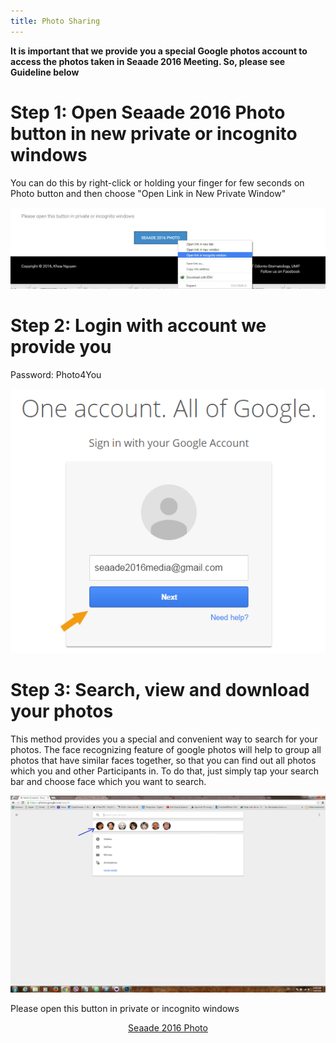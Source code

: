 ```yaml
---
title: Photo Sharing
---
```


**It is important that we provide you a special Google photos account to access the photos taken in Seaade 2016 Meeting. So, please see Guideline below**

# Step 1: Open Seaade 2016 Photo button in new private or incognito windows

  You can do this by right-click or holding your finger for few seconds on Photo button and then choose "Open Link in New Private Window"

  ![](/assets/photo/step-1.jpg)

# Step 2: Login with account we provide you

  Password: Photo4You

  ![](/assets/photo/step-2.gif)

# Step 3: Search, view and download your photos

  This method provides you a special and convenient way to search for your photos. The face recognizing feature of google photos will help to group all photos that have similar faces together, so that you can find out all photos which you and other Participants in. To do that, just simply tap your search bar and choose face which you want to search.

  ![](/assets/photo/step-3.gif)

  Please open this button in private or incognito windows

<center>
  <a class="btn btn-lg btn-blue"
    href="https://accounts.google.com/ServiceLogin?passive=1209600&osid=1&continue=https://photos.google.com/login&Email=seaade2016media@gmail.com#identifier"
    target="_blank">
    Seaade 2016 Photo
  </a>
</center>
